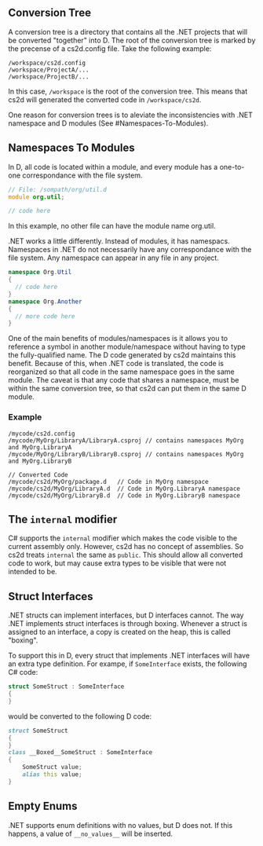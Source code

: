 
Conversion Tree
--------------------------------------------------------------------------------
A conversion tree is a directory that contains all the .NET projects that will
be converted "together" into D.  The root of the conversion tree is marked by
the precense of a cs2d.config file. Take the following example:
```
/workspace/cs2d.config
/workspace/ProjectA/...
/workspace/ProjectB/...
```

In this case, `/workspace` is the root of the conversion tree. This means that
cs2d will generated the converted code in `/workspace/cs2d`.

One reason for conversion trees is to aleviate the inconsistencies with .NET
namespace and D modules (See #Namespaces-To-Modules).

Namespaces To Modules
--------------------------------------------------------------------------------
In D, all code is located within a module, and every module has a one-to-one
correspondance with the file system.

```D
// File: /sompath/org/util.d
module org.util;

// code here
```

In this example, no other file can have the module name org.util.

.NET works a little differently.  Instead of modules, it has namespacs.
Namespaces in .NET do not necessarily have any correspondance with the file
system.  Any namespace can appear in any file in any project.
```C#
namespace Org.Util
{
  // code here
}
namespace Org.Another
{
  // more code here
}
```

One of the main benefits of modules/namespaces is it allows you to reference
a symbol in another module/namespace without having to type the fully-qualified
name.  The D code generated by cs2d maintains this benefit.  Because of this,
when .NET code is translated, the code is reorganized so that all code in the
same namespace goes in the same module. The caveat is that any code that shares
a namespace, must be within the same conversion tree, so that cs2d can put them
in the same D module.

### Example
```
/mycode/cs2d.config
/mycode/MyOrg/LibraryA/LibraryA.csproj // contains namespaces MyOrg and MyOrg.LibraryA
/mycode/MyOrg/LibraryB/LibraryB.csproj // contains namespaces MyOrg and MyOrg.LibraryB

// Converted Code
/mycode/cs2d/MyOrg/package.d   // Code in MyOrg namespace
/mycode/cs2d/MyOrg/LibraryA.d  // Code in MyOrg.LibraryA namespace
/mycode/cs2d/MyOrg/LibraryB.d  // Code in MyOrg.LibraryB namespace
```

The `internal` modifier
--------------------------------------------------------------------------------
C# supports the `internal` modifier which makes the code visible to the current
assembly only. However, cs2d has no concept of assemblies. So cs2d treats
`internal` the same as `public`.  This should allow all converted code to work,
but may cause extra types to be visible that were not intended to be.

Struct Interfaces
--------------------------------------------------------------------------------
.NET structs can implement interfaces, but D interfaces cannot. The way .NET
implements struct interfaces is through boxing.  Whenever a struct is assigned
to an interface, a copy is created on the heap, this is called "boxing".

To support this in D, every struct that implements .NET interfaces will have
an extra type definition.  For exampe, if `SomeInterface` exists, the following
C# code:
```C#
struct SomeStruct : SomeInterface
{
}
```
would be converted to the following D code:
```D
struct SomeStruct
{
}
class __Boxed__SomeStruct : SomeInterface
{
    SomeStruct value;
    alias this value;
}
```

Empty Enums
--------------------------------------------------------------------------------
.NET supports enum definitions with no values, but D does not.  If this happens,
a value of `__no_values__` will be inserted.
